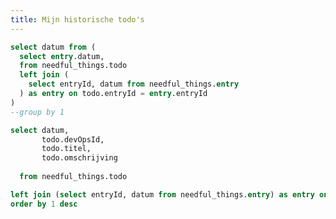 ```yaml
---
title: Mijn historische todo's
---
```



<DataTable 
    data={historische_todo} 
    search=TRUE 
    rowShading=TRUE 
    rows=100
/>

```sql date_input
select datum from (
  select entry.datum,    
  from needful_things.todo
  left join (
    select entryId, datum from needful_things.entry
  ) as entry on todo.entryId = entry.entryId
)
--group by 1
```


```sql historische_todo
select datum,
       todo.devOpsId,
       todo.titel,
       todo.omschrijving    
       
  from needful_things.todo

left join (select entryId, datum from needful_things.entry) as entry on todo.entryId = entry.entryId
order by 1 desc

```
